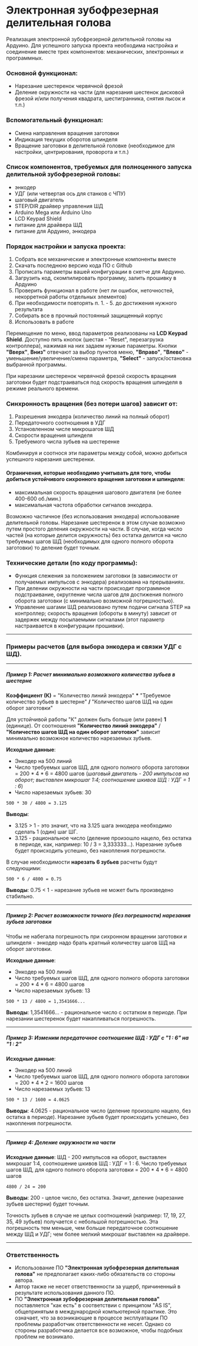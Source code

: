 # Электронная зубофрезерная делительная голова


Реализация электронной зубофрезерной делительной головы на Ардуино.
Для успешного запуска проекта необходима настройка и соединение вместе трех компонентов: механических, электронных и программных.

### Основной функционал:
 - Нарезание шестеренок червячной фрезой
 - Деление окружности на части (для нарезания шестенок дисковой фрезой и/или получения квадрата, шестигранника, снятия лысок и т.п.)

### Вспомогательный функционал:
 - Смена направления вращения заготовки
 - Индикация текущих оборотов шпинделя
 - Вращение заготовки в делительной головке (необходимое для настройки, центрирования, проворота и т.п.) 

### Список компонентов, требуемых для полноценного запуска делительной зубофрезерной головы:
 - энкодер
 - УДГ (или четвертая ось для станков с ЧПУ)
 - шаговый двигатель
 - STEP/DIR драйвер управления ШД
 - Arduino Mega или Arduino Uno
 - LCD Keypad Shield
 - питание для драйвера ШД
 - питание для Ардуино, энкодера

### Порядок настройки и запуска проекта:
1) Собрать все механические и электронные компоненты вместе
2) Скачать последнюю версию кода ПО с Github
3) Прописать параметры вашей конфигурации в скетче для Ардуино.
4) Загрузить код, скомпилировать программу, залить прошивку в Ардуино
5) Проверить функционал в работе (нет ли ошибок, неточностей, некорретной работы отдельных элементов)
6) При необходимости повторять п. 1. - 5. до достижения нужного результата
7) Собирать все в прочный постоянный защищенный корпус
8) Использовать в работе

Перемещение по меню, ввод параметров реализованы на **LCD Keypad Shield**. Доступно пять кнопок (шестая - "Reset", перезагрузка контроллера), нажимая на них задаем нужные параметры. Кнопки **"Вверх"**, **Вниз"** отвечают за выбор пунктов меню, **"Вправо"**, **"Влево"** - уменьшение/увеличение/смена параметра, **"Select"** - запуск/остановка выбранной программы.

При нарезании шестеренок червячной фрезой скорость вращения заготовки будет подстраиваться под скорость вращения шпинделя в режиме реального времени.

### Синхронность вращения (без потери шагов) зависит от:
1) Разрешения энкодера (количество линий на полный оборот)
2) Передаточного соотношения в УДГ
3) Установленном числе микрошагов ШД
4) Скорости вращения шпинделя
5) Требуемого числа зубьев на шестеренке

Комбинируя и соотнося эти параметры между собой, можно добиться успешного нарезания шестеренки.

#### Ограничения, которые необходимо учитывать для того, чтобы добиться устойчивого сихронного вращения заготовки и шпинделя:
 - максимальная скорость вращения шагового двигателя (не более 400-600 об./мин.)
 - максимальная частота обработки сигналов энкодера. 

Возможно частичное (без использования энкодера) использование делительной головы. Нарезание шестеренок в этом случае возможно путем простого деления окружности на части. В случае, когда число частей (на которые делится окружность) без остатка делится на число требуемых шагов ШД (необходимых для одного полного оборота заготовки) то деление будет точным. 

### Технические детали (по коду программы):
 - Функция слежения за положением заготовки (в зависимости от получаемых импульсов с энкодера) реализована на прерываниях.
 - При делении окружности на части происходит программное подстраивание, округление числа шагов для достижения полного оборота заготовки (с минимально возможной погрешностью).
 - Управление шагами ШД реализовано путем подачи сигнала STEP на контроллер; скорость вращения (обороты в минуту) зависит от задержек между посылаемыми сигналами (этот параметр настраивается в конфигурации прошивки).


-------------

### Примеры расчетов (для выбора энкодера и связки УДГ с ШД).

-------------

##### Пример 1: Расчет минимально возможного количества зубьев в шестерне
#### 
**Коэффициент (К)** = "Количество линий энкодера" __*__ "Требуемое количество зубьев в шестерне" __/__ "Количество шагов ШД на один оборот заготовки"

Для устойчивой работы "К" должен быть больше (или равен) **1** (единице). 
От соотношения **"Количество линий энкодера"** / **"Количество шагов ШД на один оборот заготовки"** зависит минимально возможное количество нарезаемых зубьев. 

**Исходные данные**:
 - Энкодер на 500 линий
 - Число требуемых шагов ШД, для одного полного оборота заготовки = 200 * 4 * 6 = 4800 шагов (*шаговый двигатель - 200 импульсов на оборот; выставлен микрошаг 1:4; соотношение шкивов ШД : УДГ = 1 : 6*)
 - Число нарезаемых зубьев: 30

```
500 * 30 / 4800 = 3.125
```
**Выводы**:
 - 3.125 > 1 - это значит, что на 3.125 шага энкодера необходимо сделать 1 (один) шаг ШГ.
 - 3.125 - рациональное число (деление произошло нацело, без остатка в периоде, как, например: 10 / 3 = 3,333333...). Нарезание зубьев будет происходить успешно, без накопления погрешности.

В случае необходимости **нарезать 6 зубьев** расчеты будут следующими:
```
500 * 6 / 4800 = 0.75
```
**Выводы**: 0.75 < 1 - нарезание зубьев не может быть произведено стабильно.

-------------

##### Пример 2: Расчет возможности точного (без погрешности) нарезания зубьев заготовки
#### 
Чтобы не набегала погрешность при сихронном вращении заготовки и шпинделя - энкодер надо брать кратный количеству шагов ШД на оборот заготовки.

**Исходные данные**:
 - Энкодер на 500 линий
 - Число требуемых шагов ШД, для одного полного оборота заготовки = 200 * 4 * 6 = 4800 шагов
 - Число нарезаемых зубьев: 13
```
500 * 13 / 4800 = 1,3541666...
```
**Выводы**: 1,3541666... - рациональное число с остатком в периоде. При нарезании шестеренок будет накапливаться погрешность.

-------------

##### Пример 3: Изменим передаточное соотношение ШД : УДГ с "1 : 6" на "1 : 2"
#### 
**Исходные данные**:
 - Энкодер на 500 линий
 - Число требуемых шагов ШД, для одного полного оборота заготовки = 200 * 4 * 2 = 1600 шагов
 - Число нарезаемых зубьев: 13
```
500 * 13 / 1600 = 4.0625
```
**Выводы**: 4.0625 - рациональное число (деление произошло нацело, без остатка в периоде). Нарезание зубьев будет происходить успешно, без накопления погрешности.

-------------

##### Пример 4: Деление окружности на части
#### 
**Исходные данные**: ШД - 200 импульсов на оборот, выставлен микрошаг 1:4, соотношение шкивов ШД : УДГ = 1 : 6.
Число требуемых шагов ШД, для одного полного оборота заготовки = 200 * 4 * 6 = 4800 шагов
```
4800 / 24 = 200
```
**Выводы**: 200 - целое число, без остатка. Значит, деление (нарезание зубьев шестерни) будет точным.

Точность зубьев в случае не целых соотношений (например: 17, 19, 27, 35, 49 зубьев) получается с небольшой погрешностью. Эта погрешность тем меньше, чем больше передаточное соотношение между ШД и УДГ; чем более мелкий микрошаг выставлен на драйвере.

----------------
#### 
### Ответственность
 -  Использование ПО **"Электронная зубофрезерная делительная голова"** не предполагает каких-либо обязательств со стороны автора.
 -  Автор также не несет ответственности за ущерб, причиненный в результате использования данного ПО.
 - ПО **"Электронная зубофрезерная делительная голова"** поставляется "как есть" в соответствии с принципом "AS IS", общепринятым в международной компьютерной практике. Это означает, что за возникающие в процессе эксплуатации ПО проблемы разработчик ответственности не несет. Однако со стороны разработчика делается все возможное, чтобы подобных проблем не возникало.



